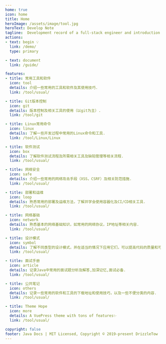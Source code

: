 ```yaml
---
home: true
icon: home
title: Home
heroImage: /assets/image/tool.jpg
heroText: Develop Note
tagline:  Development record of a full-stack engineer and introduction to some develop tool.
actions:
- text: begin 💡
  link: /demo/
  type: primary

- text: document
  link: /guide/

features:
- title: 常用工具和软件
  icon: tool
  details: 介绍一些常用的工具和软件及其使用技巧.
  link: /tool/usual/

- title: Git版本控制
  icon: git
  details: 版本控制及相关工具的使用（以git为主）.
  link: /tool/git

- title: Linux常用命令
  icon: linux
  details: 了解一些开发过程中常用的Linux命令和工具.
  link: /tool/Linux/Linux

- title: 软件测试
  icon: box
  details: 了解软件测试流程及所需相关工具及缺陷管理等相关流程.
  link: /tool/usual/

- title: 网络安全
  icon: safe
  details: 介绍一些常用的网络攻击手段（XSS，CSRF）及相关防范措施.
  link: /tool/usual/

- title: 部署和运维
  icon: loop
  details: 熟悉常用的部署及运维方法，了解并学会使用容器化及CI/CD相关工具.
  link: /tool/usual/

- title: 网络基础
  icon: network
  details: 熟悉基本的网络基础知识，如常用的网络协议，IP地址等相关内容.
  link: /tool/usual/

- title: 设计模式
  icon: symbol
  details: 了解不同类型的设计模式，并在适当的情况下应用它们，可以提高代码的质量和可维护性.
  link: /tool/usual/

- title: 面试手册
  icon: article
  details: 记录Java中常用的面试题分析及解答,加深记忆,面试必备.
  link: /tool/usual/

- title: 公共笔记
  icon: others
  details: 记录一些常用的软件和工具的下载地址和使用技巧，以及一些不便分类的内容.
  link: /tool/usual/

- title: Theme Hope
  icon: more
  details: A VuePress theme with tons of features✨
  link: /tool/usual/

copyright: false
footer: Java Docs | MIT Licensed, Copyright © 2019-present DrizzleTow
---
```

